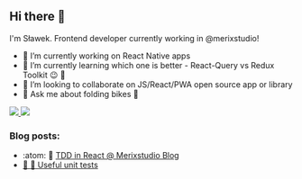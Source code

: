 ## Hi there 👋
I'm Sławek. Frontend developer currently working in @merixstudio!

- 🔭 I’m currently working on React Native apps
- 🌱 I’m currently learning which one is better - React-Query vs Redux Toolkit :wink: :thinking: 
- 👯 I’m looking to collaborate on JS/React/PWA open source app or library
- 💬 Ask me about folding bikes 🙈

<a href="http://linkedin.com/in/tlrczk">
  <img src="https://img.shields.io/badge/linkedin-%230077B5.svg?&style=for-the-badge&logo=linkedin&logoColor=white">
</a>

<a href="https://www.instagram.com/suafko/">
  <img src="https://img.shields.io/badge/instagram-%23E4405F.svg?&style=for-the-badge&logo=instagram&logoColor=white">
</a>

### Blog posts:
- :atom: :orange: <a href="https://www.merixstudio.com/blog/test-driven-development-in-react-applications/">TDD in React @ Merixstudio Blog
- :wrench: :orange: <a href="https://www.merixstudio.com/blog/how-write-useful-unit-tests-and-why-do-they-matter/">Useful unit tests</a>
